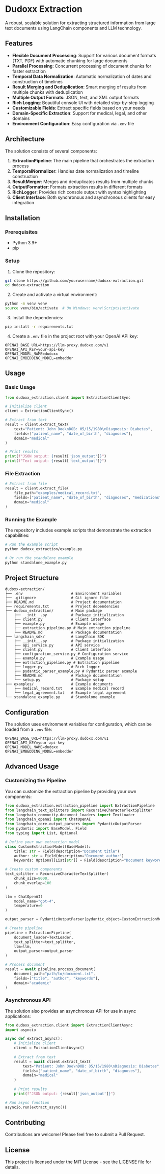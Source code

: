 # Dudoxx Extraction

A robust, scalable solution for extracting structured information from large text documents using LangChain components and LLM technology.

## Features

- **Flexible Document Processing**: Support for various document formats (TXT, PDF) with automatic chunking for large documents
- **Parallel Processing**: Concurrent processing of document chunks for faster extraction
- **Temporal Data Normalization**: Automatic normalization of dates and construction of timelines
- **Result Merging and Deduplication**: Smart merging of results from multiple chunks with deduplication
- **Multiple Output Formats**: JSON, text, and XML output formats
- **Rich Logging**: Beautiful console UI with detailed step-by-step logging
- **Customizable Fields**: Extract specific fields based on your needs
- **Domain-Specific Extraction**: Support for medical, legal, and other domains
- **Environment Configuration**: Easy configuration via `.env` file

## Architecture

The solution consists of several components:

1. **ExtractionPipeline**: The main pipeline that orchestrates the extraction process
2. **TemporalNormalizer**: Handles date normalization and timeline construction
3. **ResultMerger**: Merges and deduplicates results from multiple chunks
4. **OutputFormatter**: Formats extraction results in different formats
5. **RichLogger**: Provides rich console output with syntax highlighting
6. **Client Interface**: Both synchronous and asynchronous clients for easy integration

## Installation

### Prerequisites

- Python 3.9+
- pip

### Setup

1. Clone the repository:

```bash
git clone https://github.com/yourusername/dudoxx-extraction.git
cd dudoxx-extraction
```

2. Create and activate a virtual environment:

```bash
python -m venv venv
source venv/bin/activate  # On Windows: venv\Scripts\activate
```

3. Install the dependencies:

```bash
pip install -r requirements.txt
```

4. Create a `.env` file in the project root with your OpenAI API key:

```
OPENAI_BASE_URL=https://llm-proxy.dudoxx.com/v1
OPENAI_API_KEY=your-api-key
OPENAI_MODEL_NAME=dudoxx
OPENAI_EMBEDDING_MODEL=embedder
```

## Usage

### Basic Usage

```python
from dudoxx_extraction.client import ExtractionClientSync

# Initialize client
client = ExtractionClientSync()

# Extract from text
result = client.extract_text(
    text="Patient: John Doe\nDOB: 05/15/1980\nDiagnosis: Diabetes",
    fields=["patient_name", "date_of_birth", "diagnoses"],
    domain="medical"
)

# Print results
print(f"JSON output: {result['json_output']}")
print(f"Text output: {result['text_output']}")
```

### File Extraction

```python
# Extract from file
result = client.extract_file(
    file_path="examples/medical_record.txt",
    fields=["patient_name", "date_of_birth", "diagnoses", "medications", "visits"],
    domain="medical"
)
```

### Running the Example

The repository includes example scripts that demonstrate the extraction capabilities:

```bash
# Run the example script
python dudoxx_extraction/example.py

# Or run the standalone example
python standalone_example.py
```

## Project Structure

```
dudoxx-extraction/
├── .env                      # Environment variables
├── .gitignore                # Git ignore file
├── README.md                 # Project documentation
├── requirements.txt          # Project dependencies
├── dudoxx_extraction/        # Main package
│   ├── __init__.py           # Package initialization
│   ├── client.py             # Client interface
│   ├── example.py            # Example usage
│   ├── extraction_pipeline.py # Main extraction pipeline
│   └── README.md             # Package documentation
├── langchain_sdk/            # LangChain SDK
│   ├── __init__.py           # Package initialization
│   ├── api_service.py        # API service
│   ├── client.py             # Client interface
│   ├── configuration_service.py # Configuration service
│   ├── example.py            # Example usage
│   ├── extraction_pipeline.py # Extraction pipeline
│   ├── logger.py             # Rich logger
│   ├── pydantic_parser_example.py # Pydantic parser example
│   ├── README.md             # Package documentation
│   └── setup.py              # Package setup
├── examples/                 # Example documents
│   ├── medical_record.txt    # Example medical record
│   └── legal_agreement.txt   # Example legal agreement
└── standalone_example.py     # Standalone example
```

## Configuration

The solution uses environment variables for configuration, which can be loaded from a `.env` file:

```
OPENAI_BASE_URL=https://llm-proxy.dudoxx.com/v1
OPENAI_API_KEY=your-api-key
OPENAI_MODEL_NAME=dudoxx
OPENAI_EMBEDDING_MODEL=embedder
```

## Advanced Usage

### Customizing the Pipeline

You can customize the extraction pipeline by providing your own components:

```python
from dudoxx_extraction.extraction_pipeline import ExtractionPipeline
from langchain_text_splitters import RecursiveCharacterTextSplitter
from langchain_community.document_loaders import TextLoader
from langchain_openai import ChatOpenAI
from langchain_core.output_parsers import PydanticOutputParser
from pydantic import BaseModel, Field
from typing import List, Optional

# Define your own extraction model
class CustomExtractionModel(BaseModel):
    title: str = Field(description="Document title")
    author: str = Field(description="Document author")
    keywords: Optional[List[str]] = Field(description="Document keywords")

# Create custom components
text_splitter = RecursiveCharacterTextSplitter(
    chunk_size=8000,
    chunk_overlap=100
)

llm = ChatOpenAI(
    model_name="gpt-4",
    temperature=0
)

output_parser = PydanticOutputParser(pydantic_object=CustomExtractionModel)

# Create pipeline
pipeline = ExtractionPipeline(
    document_loader=TextLoader,
    text_splitter=text_splitter,
    llm=llm,
    output_parser=output_parser
)

# Process document
result = await pipeline.process_document(
    document_path="path/to/document.txt",
    fields=["title", "author", "keywords"],
    domain="academic"
)
```

### Asynchronous API

The solution also provides an asynchronous API for use in async applications:

```python
from dudoxx_extraction.client import ExtractionClientAsync
import asyncio

async def extract_async():
    # Initialize client
    client = ExtractionClientAsync()
    
    # Extract from text
    result = await client.extract_text(
        text="Patient: John Doe\nDOB: 05/15/1980\nDiagnosis: Diabetes",
        fields=["patient_name", "date_of_birth", "diagnoses"],
        domain="medical"
    )
    
    # Print results
    print(f"JSON output: {result['json_output']}")

# Run async function
asyncio.run(extract_async())
```

## Contributing

Contributions are welcome! Please feel free to submit a Pull Request.

## License

This project is licensed under the MIT License - see the LICENSE file for details.
